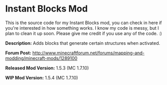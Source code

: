 Instant Blocks Mod
=============
This is the source code for my Instant Blocks mod, you can check in here if you're interested in how something works. I know my code is messy, but I plan to clean it up soon. Please give me credit if you use any of the code. :)

<b>Description:</b> Adds blocks that generate certain structures when activated.

<b>Forum Post:</b> http://www.minecraftforum.net/forums/mapping-and-modding/minecraft-mods/1289100

<b>Released Mod Version:</b> 1.5.3 (MC 1.7.10)

<b>WIP Mod Version:</b> 1.5.4 (MC 1.7.10)
